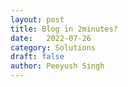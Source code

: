 ```yaml
---
layout: post
title: Blog in 2minutes? 
date:	2022-07-26
category: Solutions
draft: false
author:	Peeyush Singh
---
```

